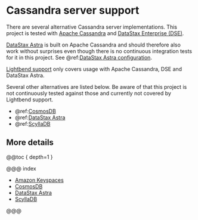 # Cassandra server support

There are several alternative Cassandra server implementations. This project is tested with 
[Apache Cassandra](https://cassandra.apache.org) and
[DataStax Enterprise (DSE)](https://www.datastax.com/resources/datasheet/datastax-enterprise).

[DataStax Astra](https://www.datastax.com/products/datastax-astra) is built on Apache Cassandra and should therefore also work without
surprises even though there is no continuous integration tests for it in this project. See @ref:[DataStax Astra configuration](astra.md).

[Lightbend support](https://www.lightbend.com/lightbend-subscription) only covers usage with Apache Cassandra, DSE and DataStax Astra. 

Several other alternatives are listed below. Be aware of that this project is not continuously tested against those
and currently not covered by Lightbend support. 

* @ref:[CosmosDB](cosmosdb.md)
* @ref:[DataStax Astra](astra.md)
* @ref:[ScyllaDB](scylladb.md)

## More details

@@toc { depth=1 }

@@@ index

* [Amazon Keyspaces](keyspaces.md)
* [CosmosDB](cosmosdb.md)
* [DataStax Astra](astra.md)
* [ScyllaDB](scylladb.md)

@@@
